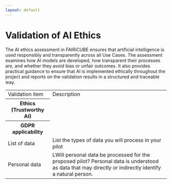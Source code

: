 ```yaml
---
layout: default
---
```


<h1 class="cards-page-title">Validation of AI Ethics</h1>

<div class="paragraph">
<p>
The AI ethics assessment in FAIRiCUBE ensures that artificial intelligence is used responsibly and transparently across all Use Cases. The assessment examines how AI models are developed, how transparent their processes are, and whether they avoid bias or unfair outcomes. It also provides practical guidance to ensure that AI is implemented ethically throughout the project and reports on the validation results in a structured and traceable way. 


 <table>
  <tr>
    <td>Validation item</td>
    <td>Description </td>
  </tr>
  <tr>
    <th>Ethics (Trustworthy AI)</th>
  </tr>

  <tr>
    <th>GDPR applicability</th>
  </tr>

  <tr>
    <td>List of data</td>
    <td>List the types of data you will process in your pilot</td>
  </tr>
  <tr>
    <td>Personal data</td>
    <td>LWill personal data be processed for the proposed pilot? Personal data is understood as data that may directly or indirectly identify a natural person.</td>
  </tr>
</table> 

</p>
</div>
